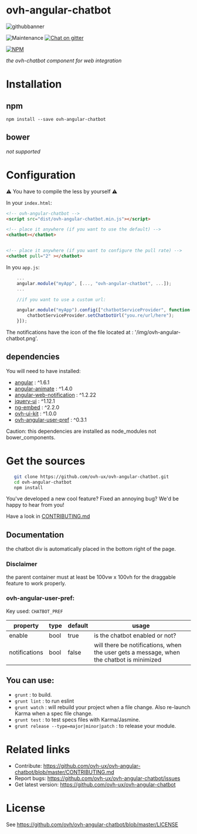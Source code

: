 # ovh-angular-chatbot

![githubbanner](https://user-images.githubusercontent.com/3379410/27423240-3f944bc4-5731-11e7-87bb-3ff603aff8a7.png)

![Maintenance](https://img.shields.io/maintenance/yes/2018.svg) [![Chat on gitter](https://img.shields.io/gitter/room/ovh/ux.svg)](https://gitter.im/ovh/ux)

[![NPM](https://nodei.co/npm/ovh-angular-chatbot.png?downloads=true&downloadRank=true&stars=true)](https://nodei.co/npm/ovh-angular-chatbot/)


_the ovh-chatbot component for web integration_

# Installation

## npm

    npm install --save ovh-angular-chatbot

## bower

*not supported*

# Configuration

:warning: You have to compile the less by yourself :warning:

In your `index.html`:

```html
<!-- ovh-angular-chatbot -->
<script src="dist/ovh-angular-chatbot.min.js"></script>

<!-- place it anywhere (if you want to use the default) -->
<chatbot></chatbot>


<!-- place it anywhere (if you want to configure the pull rate) -->
<chatbot pull="2" ></chatbot>
```

In you `app.js`:

```javascript
    ...
    angular.module("myApp", [..., "ovh-angular-chatbot", ...]);
    ...

    //if you want to use a custom url:

    angular.module("myApp").config(["chatbotServiceProvider", function(chatbotServiceProvider) {
        chatbotServiceProvider.setChatbotUrl("you.re/url/here");
    }]);

```


The notifications have the icon of the file located at : '/img/ovh-angular-chatbot.png'.

dependencies
------------

You will need to have installed:
-   [angular](https://angularjs.org/) : ^1.6.1
-   [angular-animate](https://docs.angularjs.org/api/ngAnimate) : ^1.4.0
-   [angular-web-notification](https://github.com/sagiegurari/angular-web-notification) : ^1.2.22
-   [jquery-ui](https://jqueryui.com/) : ^1.12.1
-   [ng-embed](https://github.com/ritz078/ng-embed) : ^2.2.0
-   [ovh-ui-kit](https://github.com/ovh-ux/ovh-ui-kit) : ^1.0.0
-   [ovh-angular-user-pref](https://github.com/ovh-ux/ovh-angular-user-pref) : ^0.3.1

Caution: this dependencies are installed as node_modules not bower_components.

# Get the sources

```bash
   git clone https://github.com/ovh-ux/ovh-angular-chatbot.git
   cd ovh-angular-chatbot
   npm install
```
You've developed a new cool feature? Fixed an annoying bug? We'd be happy to hear from you!

Have a look in [CONTRIBUTING.md](https://github.com/ovh-ux/ovh-angular-chatbot/blob/master/CONTRIBUTING.md)

## Documentation

the chatbot div is automatically placed in the bottom right of the page.

### Disclaimer

the parent container must at least be 100vw x 100vh for the draggable feature to work properly.

### ovh-angular-user-pref:

Key used: `CHATBOT_PREF`

| property | type | default | usage |
|----------|------|---------|-------|
| enable   | bool | true | is the chatbot enabled or not? |
| notifications | bool | false | will there be notifications, when the user gets a message, when the chatbot is minimized |


You can use:
------------

  - `grunt` : to build.
  - `grunt lint` : to run eslint
  - `grunt watch` : will rebuild your project when a file change. Also re-launch Karma when a spec file change.
  - `grunt test` : to test specs files with Karma/Jasmine.
  - `grunt release --type=major|minor|patch` : to release your module.

# Related links

   * Contribute: https://github.com/ovh-ux/ovh-angular-chatbot/blob/master/CONTRIBUTING.md
   * Report bugs: https://github.com/ovh-ux/ovh-angular-chatbot/issues
   * Get latest version: https://github.com/ovh-ux/ovh-angular-chatbot

# License

See https://github.com/ovh/ovh-angular-chatbot/blob/master/LICENSE
